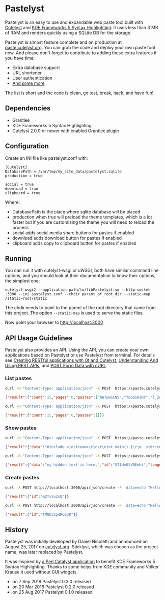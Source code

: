 # Pastelyst

Pastelyst is an easy to use and expandable web paste tool built with [Cutelyst](https://github.com/cutelyst/cutelyst) and [KDE Frameworks 5 Syntax Highlighting](https://github.com/KDE/syntax-highlighting). It uses less than 3 MB of RAM and renders quickly using a SQLite DB for the storage.

Pastelyst is almost feature complete and on production at [paste.cutelyst.org](https://paste.cutelyst.org/). You can grab the code and deploy your own paste tool now. And please don't forget to contribute to adding these extra features if you have time:

 * Extra database support
 * URL shortener
 * User authentication
 * [And some more](https://github.com/cutelyst/pastelyst/issues/8)

The list is short and the code is clean, go test, break, hack, and have fun!

## Dependencies
 * Grantlee
 * KDE Frameworks 5 Syntax Highlighting
 * Cutelyst 2.0.0 or newer with enabled Grantlee plugin

## Configuration
Create an INI file like pastelyst.conf with:

    [Cutelyst]
    DatabasePath = /var/tmp/my_site_data/pastelyst.sqlite
    production = true

    social = true
    download = true
    clipboard = true

Where:

 * DatabasePath is the place where sqlite database will be placed
 * production when true will preload the theme templates, which is a lot faster but if you are customizing the theme you will need to reload the process
 * social adds social media share buttons for pastes if enabled
 * download adds download button for pastes if enabled
 * clipboard adds copy to clipboard button for pastes if enabled

## Running
You can run it with cutelyst-wsgi or uWSGI, both have similar command line options, and you should look at their documentation to know their options, the simplest one:

    cutelyst-wsgi2 --application path/to/libPastelyst.so --http-socket :3000 --ini pastelyst.conf --chdir parent_of_root_dir --static-map /static=root/static

The chdir needs to point to the parent of the root directory that came from this project. The option `--static-map` is used to serve the static files.

Now point your browser to [http://localhost:3000](http://localhost:3000)

## API Usage Guidelines
Pastelyst also provides an API. Using the API, you can create your own applications based on Pastelyst or use Pastelyst from terminal. For details see [Creating RESTful applications with Qt and Cutelyst](https://dantti.wordpress.com/2018/05/17/creating-restful-applications-with-qt-and-cutelyst/), [Understanding And Using REST APIs](https://www.smashingmagazine.com/2018/01/understanding-using-rest-api/), and [POST Form Data with cURL](https://davidwalsh.name/curl-post-file).

### List pastes

```bash
curl -H "Content-Type: application/json" -X POST  https://paste.cutelyst.org/api/json/list/1
```

```json
{"result":{"count":15,"pages":0,"pastes":["hW7BwGCNS","7B6G5HJNT","l_Zo9VaRT","f_9z4b-_T","YnsDOFIRR","pu0h5ftsT"
```

```bash
curl -H "Content-Type: application/json" -X POST  https://paste.cutelyst.org/api/json/list/2
```

```json
{"result":{"count":15,"pages":0,"pastes":[]}}
```

### Show pastes

```bash
curl -H "Content-Type: application/json" -X POST  https://paste.cutelyst.org/api/json/show/pu0h5ftsT
```

```json
{"result":{"data":"#include <iostream>\r\n\r\nint main() {\r\n  std::cout << \"hello\\n\";\r\n  return 0;\r\n}","id":"pu0h5ftsT","language":"C++","timestamp":1503821618,"title":"Test"}}
```

```bash
curl -H "Content-Type: application/json" -X POST  https://paste.cutelyst.org/api/json/show/STIdv05VREeht/1234567890
```

```json
{"result":{"data":"my hidden text is here.","id":"STIdv05VREeht","language":"text","timestamp":1547050001,"title":"API test 1"}}
```

### Create pastes

```bash
curl -X POST http://localhost:3000/api/json/create -F 'data=echo "Hello World!"' -F 'language=Bash' -F 'title=API Test'
```

```json
{"result":{"id":"m2TvYu2sQ"}}
```

```bash
curl -X POST http://localhost:3000/api/json/create -F 'data=echo "Hello World!"' -F 'language=Bash' -F 'title=API Test' -F 'password=1234567890'
```

```json
{"result":{"id":"tMQD52pdRCe3K"}}
```

## History
Pastelyst was initially developed by Daniel Nicoletti and announced on August 25, 2017 on [cutelyst.org](https://cutelyst.org/2017/08/25/announcing-sticklyst-leveraging-kde-frameworks-on-the-web). Sticklyst, which was chosen as the project name, was later replaced by Pastelyst.

It was inspired by [a Perl Catalyst application](http://paste.scsys.co.uk/) to benefit KDE Frameworks 5 Syntax Highlighting. Thanks to some helps from KDE community and Volker Krause it used without GUI widgets.

- on 7 Sep 2018 Pastelyst 0.3.0 released
- on 20 Mar 2018 Pastelyst 0.2.0 released
- on 25 Aug 2017 Pastelyst 0.1.0 released
